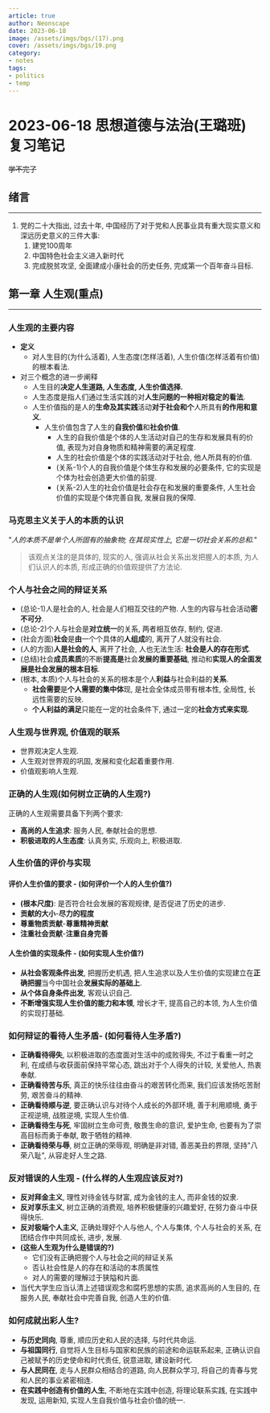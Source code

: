 ```yaml
---
article: true
author: Neonscape
date: 2023-06-18
image: /assets/imgs/bgs/(17).png
cover: /assets/imgs/bgs/19.png
category: 
- notes
tags:
- politics
- temp
---
```


# 2023-06-18 思想道德与法治(王璐班) 复习笔记

~~学不完了~~

<!-- more -->

## 绪言
---

1. 党的二十大指出, 过去十年, 中国经历了对于党和人民事业具有重大现实意义和深远历史意义的三件大事:
   1. 建党100周年
   2. 中国特色社会主义进入新时代
   3. 完成脱贫攻坚, 全面建成小康社会的历史任务, 完成第一个百年奋斗目标.

## 第一章 人生观(**重点**)
---

### **人生观的主要内容**

- **定义**
  - 对人生目的(为什么活着), 人生态度(怎样活着), 人生价值(怎样活着有价值)的根本看法.
- 对三个概念的进一步阐释
  - 人生目的**决定人生道路, 人生态度, 人生价值选择.**
  - 人生态度是指人们通过生活实践的对**人生问题的一种相对稳定的看法**.
  - 人生价值指的是人的**生命及其实践**活动**对于社会和个**人所具有**的作用和意义**.
    - 人生价值包含了人生的**自我价值**和**社会价值**.
      - 人生的自我价值是个体的人生活动对自己的生存和发展具有的价值, 表现为对自身物质和精神需要的满足程度.
      - 人生的社会价值是个体的实践活动对于社会, 他人所具有的价值.
      - (关系-1)个人的自我价值是个体生存和发展的必要条件, 它的实现是个体为社会创造更大价值的前提.
      - (关系-2)人生的社会价值是社会存在和发展的重要条件, 人生社会价值的实现是个体完善自我, 发展自我的保障.

### **马克思主义关于人的本质的认识**
"*人的本质不是单个人所固有的抽象物; 在其现实性上, 它是一切社会关系的总和.*"
> 该观点关注的是具体的, 现实的人, 强调从社会关系出发把握人的本质, 为人们认识人的本质, 形成正确的价值观提供了方法论.

### **个人与社会之间的辩证关系**

- (总论-1)人是社会的人, 社会是人们相互交往的产物. 人生的内容与社会活动**密不可分**.
- (总论-2)个人与社会是**对立统一**的关系, 两者相互依存, 制约, 促进.
- (社会方面)**社会**是**由**一个个具体的**人组成**的, 离开了人就没有社会.
- (人的方面)**人是社会的人**, 离开了社会, 人也无法生活: **社会是人的存在形式**.
- (总结)社会**成员素质**的不断**提高是**社会**发展的重要基础**, 推动和**实现人的全面发展是社会发展的根本目标**.
- (根本, 本质)个人与社会的关系的根本是个人**利益**与社会利益的**关系**.
  - **社会需要**是**个人需要的集中体**现, 是社会全体成员带有根本性, 全局性, 长远性需要的反映.
  - **个人利益的满足**只能在一定的社会条件下, 通过一定的**社会方式来实现**.

### 人生观与世界观, 价值观的联系

- 世界观决定人生观.
- 人生观对世界观的巩固, 发展和变化起着重要作用.
- 价值观影响人生观.

### **正确的人生观**(如何树立正确的人生观?)

正确的人生观需要具备下列两个要求:

- **高尚的人生追求**: 服务人民, 奉献社会的思想.
- **积极进取的人生态度**: 认真务实, 乐观向上, 积极进取.

### 人生价值的评价与实现

#### 评价人生价值的要求 - **(如何评价一个人的人生价值?)**

- **(根本尺度)**: 是否符合社会发展的客观规律, 是否促进了历史的进步.
- **贡献的大小**-**尽力的程度**
- **尊重物质贡献**-**尊重精神贡献**
- **注重社会贡献**-**注重自身完善**

#### 人生价值的实现条件 - **(如何实现人生价值?)**

- **从社会客观条件出发**, 把握历史机遇, 把人生追求以及人生价值的实现建立在**正确把握**当今中国社会**发展实际的基础上**.
- **从个体自身条件出发**, 客观认识自己.
- **不断增强实现人生价值的能力和本领**, 增长才干, 提高自己的本领, 为人生价值的实现打基础.

### 如何辩证的看待人生矛盾- **(如何看待人生矛盾?)**

- **正确看待得失**, 以积极进取的态度面对生活中的成败得失, 不过于看重一时之利, 在成绩与收获面前保持平常心态, 跳出对于个人得失的计较, 关爱他人, 热衷奉献.
- **正确看待苦与乐**, 真正的快乐往往由奋斗的艰苦转化而来, 我们应该发扬吃苦耐劳, 艰苦奋斗的精神.
- **正确看待顺与逆**, 要正确认识与对待个人成长的外部环境, 善于利用顺境, 勇于正视逆境, 战胜逆境, 实现人生价值.
- **正确看待生与死**, 牢固树立生命可贵, 敬畏生命的意识, 爱护生命, 也要有为了崇高目标而勇于奉献, 敢于牺牲的精神.
- **正确看待荣与辱**, 树立正确的荣辱观, 明确是非对错, 善恶美丑的界限, 坚持"八荣八耻", 从容走好人生之路.

### 反对错误的人生观 - **(什么样的人生观应该反对?)**

- **反对拜金主义**, 理性对待金钱与财富, 成为金钱的主人, 而非金钱的奴隶.
- **反对享乐主义**, 树立正确的消费观, 培养积极健康的兴趣爱好, 在努力奋斗中获得快乐.
- **反对极端个人主义**, 正确处理好个人与他人, 个人与集体, 个人与社会的关系, 在团结合作中共同成长, 进步, 发展.
- **(这些人生观为什么是错误的?)**
  - 它们没有正确把握个人与社会之间的辩证关系
  - 否认社会性是人的存在和活动的本质属性
  - 对人的需要的理解过于狭隘和片面.
- 当代大学生应当认清上述错误观念和腐朽思想的实质, 追求高尚的人生目的, 在服务人民, 奉献社会中完善自我, 创造人生的价值.

### 如何成就出彩人生?

- **与历史同向**, 尊重, 顺应历史和人民的选择, 与时代共命运.
- **与祖国同行**, 自觉将人生目标与国家和民族的前途和命运联系起来, 正确认识自己被赋予的历史使命和时代责任, 锐意进取, 建设新时代.
- **与人民同在**, 走与人民群众相结合的道路, 向人民群众学习, 将自己的青春与党和人民的事业紧密相连.
- **在实践中创造有价值的人生**, 不断地在实践中创造, 将理论联系实践, 在实践中发现, 运用新知, 实现人生自我价值与社会价值的统一.
